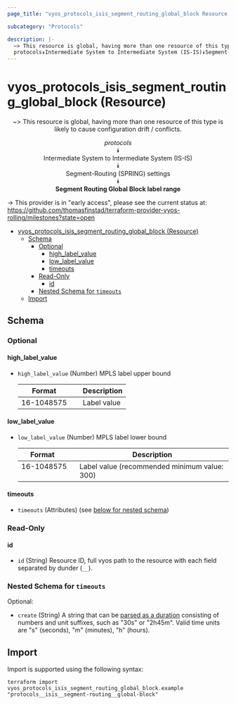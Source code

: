 ```yaml
---
page_title: "vyos_protocols_isis_segment_routing_global_block Resource - vyos"

subcategory: "Protocols"

description: |-
  ~> This resource is global, having more than one resource of this type is likely to cause configuration drift / conflicts.
  protocols⯯Intermediate System to Intermediate System (IS-IS)⯯Segment-Routing (SPRING) settings⯯Segment Routing Global Block label range
---
```


# vyos_protocols_isis_segment_routing_global_block (Resource)
<center>

~> This resource is global, having more than one resource of this type is likely to cause configuration drift / conflicts.

*protocols*  
⯯  
Intermediate System to Intermediate System (IS-IS)  
⯯  
Segment-Routing (SPRING) settings  
⯯  
**Segment Routing Global Block label range**


</center>

-> This provider is in "early access", please see the current status at: https://github.com/thomasfinstad/terraform-provider-vyos-rolling/milestones?state=open

<!--TOC-->

- [vyos_protocols_isis_segment_routing_global_block (Resource)](#vyos_protocols_isis_segment_routing_global_block-resource)
  - [Schema](#schema)
    - [Optional](#optional)
      - [high_label_value](#high_label_value)
      - [low_label_value](#low_label_value)
      - [timeouts](#timeouts)
    - [Read-Only](#read-only)
      - [id](#id)
    - [Nested Schema for `timeouts`](#nested-schema-for-timeouts)
  - [Import](#import)

<!--TOC-->

<!-- schema generated by tfplugindocs -->
## Schema

### Optional

#### high_label_value
- `high_label_value` (Number) MPLS label upper bound

    |  Format      &emsp;|  Description  |
    |--------------|---------------|
    |  16-1048575  &emsp;|  Label value  |
#### low_label_value
- `low_label_value` (Number) MPLS label lower bound

    |  Format      &emsp;|  Description                                   |
    |--------------|------------------------------------------------|
    |  16-1048575  &emsp;|  Label value (recommended minimum value: 300)  |
#### timeouts
- `timeouts` (Attributes) (see [below for nested schema](#nestedatt--timeouts))

### Read-Only

#### id
- `id` (String) Resource ID, full vyos path to the resource with each field separated by dunder (`__`).

<a id="nestedatt--timeouts"></a>
### Nested Schema for `timeouts`

Optional:

- `create` (String) A string that can be [parsed as a duration](https://pkg.go.dev/time#ParseDuration) consisting of numbers and unit suffixes, such as &#34;30s&#34; or &#34;2h45m&#34;. Valid time units are &#34;s&#34; (seconds), &#34;m&#34; (minutes), &#34;h&#34; (hours).

## Import

Import is supported using the following syntax:

```shell
terraform import vyos_protocols_isis_segment_routing_global_block.example "protocols__isis__segment-routing__global-block"
```
